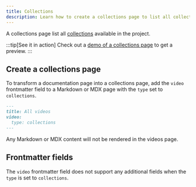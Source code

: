 ```yaml
---
title: Collections
description: Learn how to create a collections page to list all collections available in your project.
---
```


A collections page list all [collections](/content/collection/) available in the project.

:::tip[See it in action]
Check out a [demo of a collections page](/demo/video-courses/) to get a preview.
:::

## Create a collections page

To transform a documentation page into a collections page, add the `video` frontmatter field to a Markdown or MDX page with the `type` set to `collections`.

```md title="src/content/docs/videos.md" {3-4}
---
title: All videos
video:
  type: collections
---
```

Any Markdown or MDX content will not be rendered in the videos page.

## Frontmatter fields

The `video` frontmatter field does not support any additional fields when the `type` is set to `collections`.
